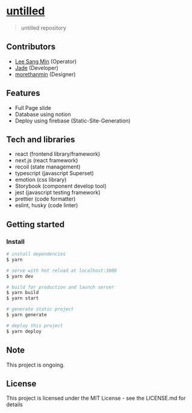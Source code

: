 # [untilled](https://untilled.web.app/)

> untilled repository

## Contributors

- [Lee Sang Min](https://github.com/morethanmin) (Operator)
- [Jade](https://github.com/morethanmin) (Developer)
- [morethanmin](https://github.com/morethanmin) (Designer)

## Features

- Full Page slide
- Database using notion
- Deploy using firebase (Static-Site-Generation)

## Tech and libraries

- react (frontend library/framework)
- next.js (react framework)
- recoil (state management)
- typescript (javascript Superset)
- emotion (css library)
- Storybook (component develop tool)
- jest (javascript testing framework)
- prettier (code formatter)
- eslint, husky (code linter)

## Getting started

### Install

```bash
# install dependencies
$ yarn

# serve with hot reload at localhost:3000
$ yarn dev

# build for production and launch server
$ yarn build
$ yarn start

# generate static project
$ yarn generate

# deploy this project
$ yarn deploy
```

## Note

This project is ongoing.

## License

This project is licensed under the MIT License - see the LICENSE.md for details
